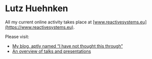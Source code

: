 # Lutz Huehnken

All my current online activity takes place at [www.reactivesystems.eu](https://www.reactivesystems.eu).

Please visit:

* [My blog, aptly named “I have not thought this through”](https://www.reactivesystems.eu/blog/index.html)
* [An overview of talks and presentations](https://www.reactivesystems.eu/about/index.html)
